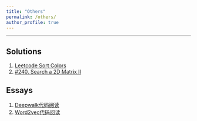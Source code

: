 ```yaml
---
title: "Others"
permalink: /others/
author_profile: true
---
```


**********

## Solutions

1. [Leetcode Sort Colors](https://junshan-wang.github.io/solutions/sortcolors)
2. [#240. Search a 2D Matrix II](https://junshan-wang.github.io/solutions/search_a_2d_matrix_2)

## Essays

1. [Deepwalk代码阅读](https://junshan-wang.github.io/essays/deepwalk_gensim_code_reading)
2. [Word2vec代码阅读](https://junshan-wang.github.io/essays/word2vec_tensorflow_code_reading)